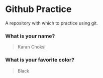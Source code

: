 # Github Practice

A repository with which to practice using git.

### What is your name?

> Karan Choksi


### What is your favorite color?

> Black
